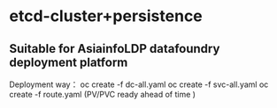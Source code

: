 # etcd-cluster+persistence

## Suitable for AsiainfoLDP datafoundry deployment platform

Deployment way：
oc create -f dc-all.yaml
oc create -f svc-all.yaml
oc create -f route.yaml
(PV/PVC ready ahead of time )

